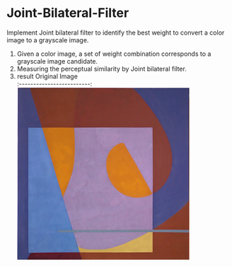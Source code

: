 # Joint-Bilateral-Filter
 Implement Joint bilateral filter to identify the best weight to convert a color image to a grayscale image.

1. Given a color image, a set of weight combination corresponds to a grayscale image candidate.
2. Measuring the perceptual similarity by Joint bilateral filter.
3. result
Original Image    
:-------------------------:
![](https://github.com/ronnie0726/Joint-Bilateral-Filter/blob/main/testdata/1.png) 
